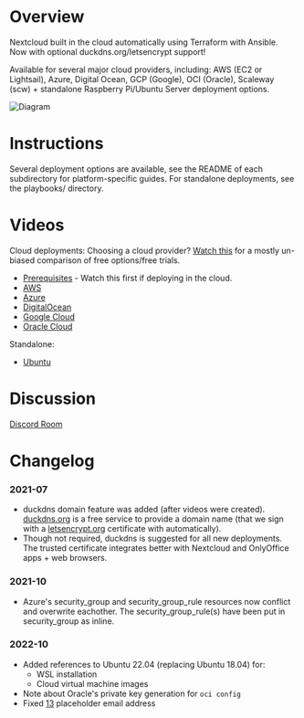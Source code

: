 # Overview
Nextcloud built in the cloud automatically using Terraform with Ansible. Now with optional duckdns.org/letsencrypt support!

Available for several major cloud providers, including: AWS (EC2 or Lightsail), Azure, Digital Ocean, GCP (Google), OCI (Oracle), Scaleway (scw) + standalone Raspberry Pi/Ubuntu Server deployment options.

![Diagram](cloudofficediagram.png)

# Instructions
Several deployment options are available, see the README of each subdirectory for platform-specific guides. For standalone deployments, see the playbooks/ directory.

# Videos
Cloud deployments:
Choosing a cloud provider? [Watch this](https://youtu.be/HB7VwTffdIY) for a mostly un-biased comparison of free options/free trials.

- [Prerequisites](https://youtu.be/SJ0hrXPbMNo) - Watch this first if deploying in the cloud.
- [AWS](https://youtu.be/Y1kUaYYDMvc)
- [Azure](https://youtu.be/xS80EdVuJhU)
- [DigitalOcean](https://youtu.be/Npgenw8It6c)
- [Google Cloud](https://youtu.be/Sr3kA9GJrU0)
- [Oracle Cloud](https://youtu.be/5Qaj6E2_mIY)

Standalone:
- [Ubuntu](https://youtu.be/5uWyZl7ZpC4)

# Discussion
[Discord Room](https://discord.gg/TT8vrcnw6x)

# Changelog

### 2021-07
* duckdns domain feature was added (after videos were created). [duckdns.org](https://duckdns.org) is a free service to provide a domain name (that we sign with a [letsencrypt.org](https://letsencrypt.org) certificate with automatically).
* Though not required, duckdns is suggested for all new deployments. The trusted certificate integrates better with Nextcloud and OnlyOffice apps + web browsers.

### 2021-10
* Azure's security_group and security_group_rule resources now conflict and overwrite eachother. The security_group_rule(s) have been put in security_group as inline.

### 2022-10
* Added references to Ubuntu 22.04 (replacing Ubuntu 18.04) for:
  * WSL installation
  * Cloud virtual machine images
* Note about Oracle's private key generation for `oci config`
* Fixed [13](https://github.com/chadgeary/cloudoffice/issues/13) placeholder email address
